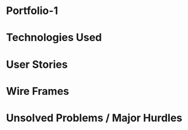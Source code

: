 # Portfolio-1

# Technologies Used

# User Stories 

# Wire Frames

# Unsolved Problems / Major Hurdles
